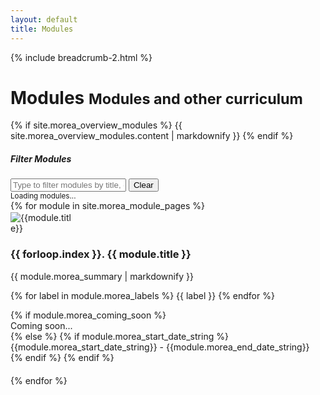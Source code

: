 ```yaml
---
layout: default
title: Modules
---
```

<script type="text/javascript" src="../js/courses.js"></script>

{% include breadcrumb-2.html %}

<div class="container">
  <h1>Modules <small class="header-small">Modules and other curriculum</small></h1>
  
  {% if site.morea_overview_modules %}
    {{ site.morea_overview_modules.content | markdownify }}
  {% endif %}
  
  <!-- Filter Section -->
  <div class="row mb-4">
    <div class="col-12">
      <div class="card">
        <div class="card-body">
          <h5 class="card-title">Filter Modules</h5>
          <div class="input-group">
            <input type="text" class="form-control" id="moduleFilter" placeholder="Type to filter modules by title, description, or course...">
            <button class="btn btn-outline-secondary" type="button" id="clearFilter">Clear</button>
          </div>
          <small class="text-muted mt-2 d-block">
            <span id="moduleCount">Loading modules...</span>
          </small>
        </div>
      </div>
    </div>
  </div>
  
  <div class="row">
     {% for module in site.morea_module_pages %}
        <div class="col-md-6 col-lg-4 module-card-wrapper" style="padding-bottom: 20px"
             data-title="{{ module.title | downcase | escape }}"
             data-description="{{ module.morea_summary | strip_html | downcase | escape }}"
             data-course="descartes">
          <div class="card h-100">
            <div class="text-center">
              <img alt="{{module.title}}" src="{{ site.baseurl }}{{ module.morea_icon_url }}" class="card-img-top rounded-circle" style="max-width: 100px; padding-top: 2px">
            </div>
            <div class="card-body">
              <h3 class="card-title">{{ forloop.index }}. {{ module.title }}</h3>
              {{ module.morea_summary | markdownify }}
              <p>
              {% for label in module.morea_labels %}
                <span class="badge bg-primary">{{ label }}</span>
              {% endfor %}
              </p>
            </div>
            {% if module.morea_coming_soon %}
              <div class="card-footer text-center">
                <span>Coming soon...</span>
              </div>
            {% else %}
              {% if module.morea_start_date_string %}
                <div class="card-footer text-center">
                  {{module.morea_start_date_string}} - {{module.morea_end_date_string}}
                </div>
              {% endif %}
              <a href="{{ module.morea_id }}" class="stretched-link"></a>
            {% endif %}
          </div>
        </div>
     {% endfor %}
  </div>
</div>

<div class="container-fluid">
    <div id="course_cards_div"></div>
</div>

<script>
// Function to fetch CSV and load course modules
async function fetchAndLogCourseData() {
    try {
        // Ensure courses are loaded first
        const courses = await loadCoursesCSV('/descartes-modules/course-sites/descartes-courses.csv');
        if (courses === false) {
            console.error('Failed to load courses.');
            return;
        }
        
        var moduleCardsHTML = '';

        // Loop through the courese and process each course
        for (const course of courses) {
            if (!course.name || !course.url || !course.moduleInfoUrl) {
                console.error(`Course is not properly defined: ${course}`);
            }
            const success = await loadCourseModuleInfo(course);
            if (success === false) {
                console.error(`Failed to load module info for course: ${course.name}`);
                continue;
            }
            if (!course.moduleInfo || !course.moduleInfo.modules) {
                console.error(`No Modules for course: ${course.name}`);
                continue;
            }
            for (const idx in course.moduleInfo.modules) {
                const mod = course.moduleInfo.modules[idx];
                console.log(`Module ${mod}`)
                const moduleUrl = generateModuleUrl(course.url, mod.moduleUrl);
                moduleCardsHTML += `
                    <div class="col-md-6 col-lg-4 module-card-wrapper" style="padding-bottom: 20px" 
                            data-title="${mod.title.toLowerCase()}" 
                            data-description="${mod.description.toLowerCase()}" 
                            data-course="${mod.course.toLowerCase()}">
                        <div class="card h-100">
                            <div class="card-body">
                                <h3 class="card-title">${mod.title}</h3>
                                <p>${mod.description}</p>
                                <p>
                                    <span class="badge bg-primary">${mod.course}</span>
                                    <span class="badge bg-primary">${mod.label}</span>
                                </p>
                            </div>
                            <a href="${moduleUrl}" class="stretched-link"></a>
                        </div>
                    </div>`;
            }
            // Insert module cards into the DOM
            if (moduleCardsHTML && moduleCardsHTML.trim() != '') {
                const courseCardsDiv = document.getElementById('course_cards_div');
                if (courseCardsDiv) {
                    courseCardsDiv.innerHTML += `
                        <div class="row course-section" data-course="${course.name.toLowerCase()}">
                            <div class="col-12">
                                <h3 class="mt-4 mb-3 course-header">Modules from ${course.name}: ${course.title}</h3>
                            </div>
                            ${moduleCardsHTML}
                        </div>`;
                }
            }
        }
    } catch (error) {
        console.error('Error loading course data:', error);
        document.getElementById('course_cards_div').innerHTML = 
            '<p class="text-center text-muted">Error loading course data. Please try again later.</p>';
    }
}
fetchAndLogCourseData();

// Progressive filter functionality
function setupModuleFilter() {
    const filterInput = document.getElementById('moduleFilter');
    const clearButton = document.getElementById('clearFilter');
    const moduleCountSpan = document.getElementById('moduleCount');
    
    if (!filterInput || !clearButton || !moduleCountSpan) return;
    
    function updateModuleCount() {
        const allCards = document.querySelectorAll('.module-card-wrapper');
        const visibleCards = document.querySelectorAll('.module-card-wrapper:not([style*="display: none"])');
        moduleCountSpan.textContent = `Showing ${visibleCards.length} of ${allCards.length} modules`;
    }
    
    function filterModules() {
        const searchTerm = filterInput.value.toLowerCase().trim();
        const moduleCards = document.querySelectorAll('.module-card-wrapper');
        
        moduleCards.forEach(card => {
            const title = card.getAttribute('data-title') || '';
            const description = card.getAttribute('data-description') || '';
            const course = card.getAttribute('data-course') || '';
            
            const matches = title.includes(searchTerm) || 
                          description.includes(searchTerm) || 
                          course.includes(searchTerm);
            
            if (matches || searchTerm === '') {
                card.style.display = '';
            } else {
                card.style.display = 'none';
            }
        });
        
        // Hide/show course section headers based on visible modules
        const courseSections = document.querySelectorAll('.course-section');
        courseSections.forEach(section => {
            const visibleCards = section.querySelectorAll('.module-card-wrapper:not([style*="display: none"])');
            const courseHeader = section.querySelector('.course-header');
            
            if (visibleCards.length === 0) {
                section.style.display = 'none';
            } else {
                section.style.display = '';
            }
        });
        
        updateModuleCount();
    }
    
    // Set up event listeners
    filterInput.addEventListener('input', filterModules);
    clearButton.addEventListener('click', function() {
        filterInput.value = '';
        filterModules();
        filterInput.focus();
    });
}
setupModuleFilter();
</script>
